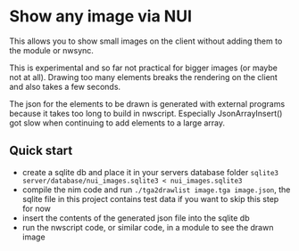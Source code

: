 # Show any image via NUI
This allows you to show small images on the client without adding them to the module or nwsync.

This is experimental and so far not practical for bigger images (or maybe not at all). Drawing too many elements breaks the rendering on the client and also takes a few seconds.

The json for the elements to be drawn is generated with external programs because it takes too long to build in nwscript. Especially JsonArrayInsert() got slow when continuing to add elements to a large array.

## Quick start
* create a sqlite db and place it in your servers database folder `sqlite3 server/database/nui_images.sqlite3 < nui_images.sqlite3`
* compile the nim code and run `./tga2drawlist image.tga image.json`, the sqlite file in this project contains test data if you want to skip this step for now
* insert the contents of the generated json file into the sqlite db
* run the nwscript code, or similar code, in a module to see the drawn image
